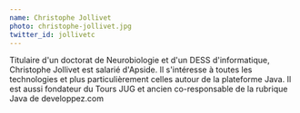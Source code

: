 ```yaml
---
name: Christophe Jollivet
photo: christophe-jollivet.jpg
twitter_id: jollivetc
---
```


Titulaire d'un doctorat de Neurobiologie et d'un DESS d'informatique, Christophe Jollivet est salarié d'Apside. Il s'intéresse à toutes les technologies et plus particulièrement celles autour de la plateforme Java. Il est aussi fondateur du Tours JUG et ancien co-responsable de la rubrique Java de developpez.com